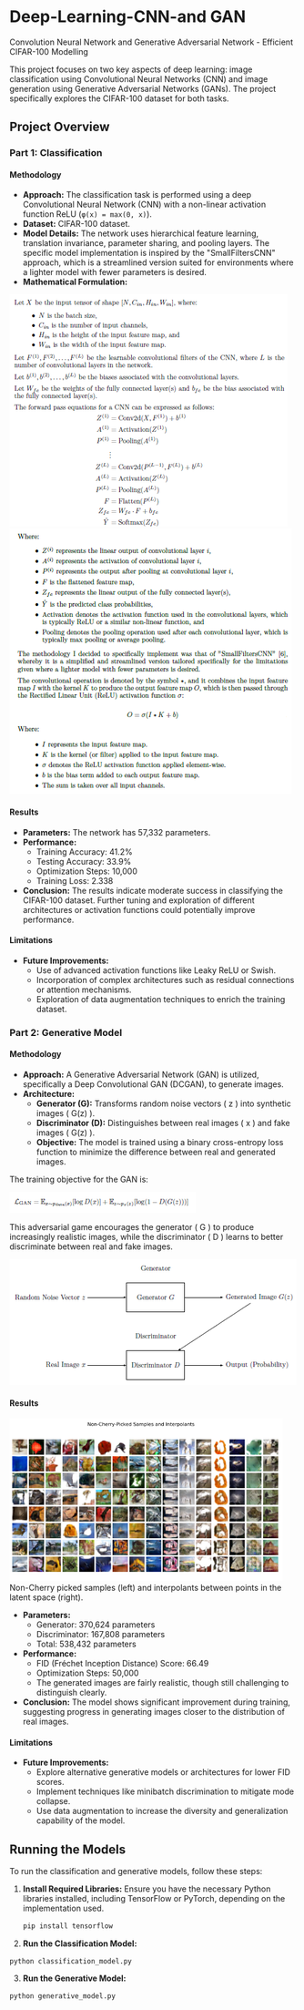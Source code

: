 # Deep-Learning-CNN-and GAN
Convolution Neural Network and Generative Adversarial Network - Efficient CIFAR-100 Modelling 

This project focuses on two key aspects of deep learning: image classification using Convolutional Neural Networks (CNN) and image generation using Generative Adversarial Networks (GANs). The project specifically explores the CIFAR-100 dataset for both tasks.

## Project Overview

### Part 1: Classification

#### Methodology
- **Approach:** The classification task is performed using a deep Convolutional Neural Network (CNN) with a non-linear activation function ReLU (`φ(x) = max(0, x)`).
- **Dataset:** CIFAR-100 dataset.
- **Model Details:** The network uses hierarchical feature learning, translation invariance, parameter sharing, and pooling layers. The specific model implementation is inspired by the "SmallFiltersCNN" approach, which is a streamlined version suited for environments where a lighter model with fewer parameters is desired.
- **Mathematical Formulation:**

![Classification mathmetical notation part1](image1.png)</br>
![Classification mathmetical notation part2](image2.png)</br>

#### Results
- **Parameters:** The network has 57,332 parameters.
- **Performance:**
  - Training Accuracy: 41.2%
  - Testing Accuracy: 33.9%
  - Optimization Steps: 10,000
  - Training Loss: 2.338
- **Conclusion:** The results indicate moderate success in classifying the CIFAR-100 dataset. Further tuning and exploration of different architectures or activation functions could potentially improve performance.

#### Limitations
- **Future Improvements:**
  - Use of advanced activation functions like Leaky ReLU or Swish.
  - Incorporation of complex architectures such as residual connections or attention mechanisms.
  - Exploration of data augmentation techniques to enrich the training dataset.

### Part 2: Generative Model

#### Methodology
- **Approach:** A Generative Adversarial Network (GAN) is utilized, specifically a Deep Convolutional GAN (DCGAN), to generate images.
- **Architecture:**
  - **Generator (G):** Transforms random noise vectors \( z \) into synthetic images \( G(z) \).
  - **Discriminator (D):** Distinguishes between real images \( x \) and fake images \( G(z) \).
  - **Objective:** The model is trained using a binary cross-entropy loss function to minimize the difference between real and generated images.

The training objective for the GAN is:

![GAN equation](image3.png)</br>

This adversarial game encourages the generator \( G \) to produce increasingly realistic images, while the discriminator \( D \) learns to better discriminate between real and fake images.

![GAN part 2](image4.png)</br>

#### Results
![image results](image5.png)</br>
Non-Cherry picked samples (left) and interpolants between points in the latent space (right).

- **Parameters:**
  - Generator: 370,624 parameters
  - Discriminator: 167,808 parameters
  - Total: 538,432 parameters
- **Performance:**
  - FID (Fréchet Inception Distance) Score: 66.49
  - Optimization Steps: 50,000
  - The generated images are fairly realistic, though still challenging to distinguish clearly.
- **Conclusion:** The model shows significant improvement during training, suggesting progress in generating images closer to the distribution of real images.

#### Limitations
- **Future Improvements:**
  - Explore alternative generative models or architectures for lower FID scores.
  - Implement techniques like minibatch discrimination to mitigate mode collapse.
  - Use data augmentation to increase the diversity and generalization capability of the model.

## Running the Models

To run the classification and generative models, follow these steps:

1. **Install Required Libraries:** Ensure you have the necessary Python libraries installed, including TensorFlow or PyTorch, depending on the implementation used.
   ```bash
   pip install tensorflow

2. **Run the Classification Model:**
  ```
  python classification_model.py
  ```
3. **Run the Generative Model:**
  ```
  python generative_model.py
  ```
